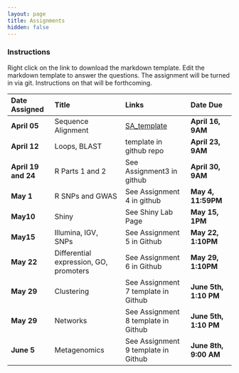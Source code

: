 ```yaml
---
layout: page
title: Assignments
hidden: false
---
```



### Instructions

Right click on the link to download the markdown template.  Edit the markdown template to answer the questions.  The assignment will be turned in via git.  Instructions on that will be forthcoming.

| Date Assigned       | Title              | Links                                                                   | Date Due           |
|:--------------------|:-------------------|:------------------------------------------------------------------------|:-------------------|
| __April 05__        | Sequence Alignment | [SA_template]({{site.baseurl}}/assignments/Assignment_1_SA_template.md) | __April 16, 9AM__  |
| __April 12__        | Loops, BLAST       | template in github repo                                                 | __April 23, 9AM__  |
| __April 19 and 24__ | R Parts 1 and 2    | See Assignment3 in github                                               | __April 30, 9AM__  |
| __May 1__           | R SNPs and GWAS    | See Assignment 4 in github                                              | __May 4, 11:59PM__ |
| __May10__           | Shiny              | See Shiny Lab Page                                                      | __May 15, 1PM__    |
| __May15__           | Illumina, IGV, SNPs | See Assignment 5 in Github                                             | __May 22, 1:10PM__  |
| __May 22__          | Differential expression, GO, promoters  | See Assignment 6 in Github                         | __May 29, 1:10PM__  |
| __May 29__          | Clustering         | See Assignment 7 template in Github                                     | __June 5th, 1:10 PM__ |
| __May 29__          | Networks           | See Assignment 8 template in Github                                     | __June 5th, 1:10 PM__ |
| __June 5__          | Metagenomics       | See Assignment 9 template in Github                                     | __June 8th, 9:00 AM__ |
